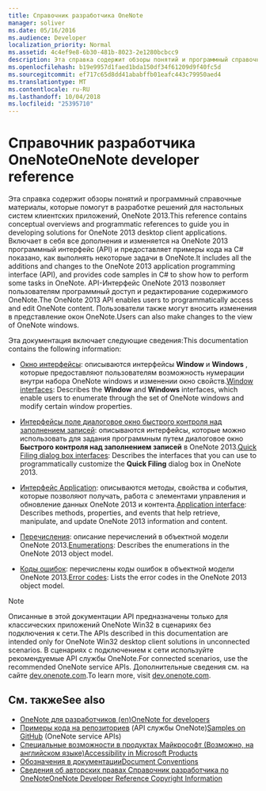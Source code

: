 ```yaml
---
title: Справочник разработчика OneNote
manager: soliver
ms.date: 05/16/2016
ms.audience: Developer
localization_priority: Normal
ms.assetid: 4c4ef9e8-6b30-481b-8023-2e1280bcbcc9
description: Эта справка содержит обзоры понятий и программный справочные материалы, которые помогут в разработке решений для настольных систем клиентских приложений, OneNote 2013.
ms.openlocfilehash: b19e9957d1faed1bda150df34f61209d9f40fc5d
ms.sourcegitcommit: ef717c65d8dd41ababffb01eafc443c79950aed4
ms.translationtype: MT
ms.contentlocale: ru-RU
ms.lasthandoff: 10/04/2018
ms.locfileid: "25395710"
---
```

# <a name="onenote-developer-reference"></a><span data-ttu-id="1b31f-103">Справочник разработчика OneNote</span><span class="sxs-lookup"><span data-stu-id="1b31f-103">OneNote developer reference</span></span>

<span data-ttu-id="1b31f-104">Эта справка содержит обзоры понятий и программный справочные материалы, которые помогут в разработке решений для настольных систем клиентских приложений, OneNote 2013.</span><span class="sxs-lookup"><span data-stu-id="1b31f-104">This reference contains conceptual overviews and programmatic references to guide you in developing solutions for OneNote 2013 desktop client applications.</span></span> <span data-ttu-id="1b31f-105">Включает в себя все дополнения и изменяется на OneNote 2013 программный интерфейс (API) и предоставляет примеры кода на C# показано, как выполнять некоторые задачи в OneNote.</span><span class="sxs-lookup"><span data-stu-id="1b31f-105">It includes all the additions and changes to the OneNote 2013 application programming interface (API), and provides code samples in C# to show how to perform some tasks in OneNote.</span></span> <span data-ttu-id="1b31f-106">API-Интерфейс OneNote 2013 позволяет пользователям программный доступ и редактирование содержимого OneNote.</span><span class="sxs-lookup"><span data-stu-id="1b31f-106">The OneNote 2013 API enables users to programmatically access and edit OneNote content.</span></span> <span data-ttu-id="1b31f-107">Пользователи также могут вносить изменения в представление окон OneNote.</span><span class="sxs-lookup"><span data-stu-id="1b31f-107">Users can also make changes to the view of OneNote windows.</span></span>
  
<span data-ttu-id="1b31f-108">Эта документация включает следующие сведения:</span><span class="sxs-lookup"><span data-stu-id="1b31f-108">This documentation contains the following information:</span></span>
  
- <span data-ttu-id="1b31f-109">[Окно интерфейсы](window-interfaces-onenote.md): описываются интерфейсы **Window** и **Windows** , которые предоставляют пользователям возможность нумерации внутри набора OneNote windows и изменении окно свойств.</span><span class="sxs-lookup"><span data-stu-id="1b31f-109">[Window interfaces](window-interfaces-onenote.md): Describes the **Window** and **Windows** interfaces, which enable users to enumerate through the set of OneNote windows and modify certain window properties.</span></span> 
    
- <span data-ttu-id="1b31f-110">[Интерфейсы поле диалоговое окно быстрого контроля над заполнением записей](quick-filing-dialog-box-interfaces-onenote.md): описываются интерфейсы, которые можно использовать для задания программным путем диалоговое окно **Быстрого контроля над заполнением записей** в OneNote 2013.</span><span class="sxs-lookup"><span data-stu-id="1b31f-110">[Quick Filing dialog box interfaces](quick-filing-dialog-box-interfaces-onenote.md): Describes the interfaces that you can use to programmatically customize the **Quick Filing** dialog box in OneNote 2013.</span></span> 
    
- <span data-ttu-id="1b31f-111">[Интерфейс Application](application-interface-onenote.md): описываются методы, свойства и события, которые позволяют получать, работа с элементами управления и обновление данных OneNote 2013 и контента.</span><span class="sxs-lookup"><span data-stu-id="1b31f-111">[Application interface](application-interface-onenote.md): Describes methods, properties, and events that help retrieve, manipulate, and update OneNote 2013 information and content.</span></span>
    
- <span data-ttu-id="1b31f-112">[Перечисления](enumerations-onenote-developer-reference.md): описание перечислений в объектной модели OneNote 2013.</span><span class="sxs-lookup"><span data-stu-id="1b31f-112">[Enumerations](enumerations-onenote-developer-reference.md): Describes the enumerations in the OneNote 2013 object model.</span></span>
    
- <span data-ttu-id="1b31f-113">[Коды ошибок](error-codes-onenote.md): перечислены коды ошибок в объектной модели OneNote 2013.</span><span class="sxs-lookup"><span data-stu-id="1b31f-113">[Error codes](error-codes-onenote.md): Lists the error codes in the OneNote 2013 object model.</span></span>
    
> [!NOTE]
> <span data-ttu-id="1b31f-114">Описанные в этой документации API предназначены только для классических приложений OneNote Win32 в сценариях без подключения к сети.</span><span class="sxs-lookup"><span data-stu-id="1b31f-114">The APIs described in this documentation are intended only for OneNote Win32 desktop client solutions in unconnected scenarios.</span></span> <span data-ttu-id="1b31f-115">В сценариях с подключением к сети используйте рекомендуемые API службы OneNote.</span><span class="sxs-lookup"><span data-stu-id="1b31f-115">For connected scenarios, use the recommended OneNote service APIs.</span></span> <span data-ttu-id="1b31f-116">Дополнительные сведения см. на сайте [dev.onenote.com](https://go.microsoft.com/fwlink/?LinkID=390615).</span><span class="sxs-lookup"><span data-stu-id="1b31f-116">To learn more, visit [dev.onenote.com](https://go.microsoft.com/fwlink/?LinkID=390615).</span></span> 
  
## <a name="see-also"></a><span data-ttu-id="1b31f-117">См. также</span><span class="sxs-lookup"><span data-stu-id="1b31f-117">See also</span></span>

- [<span data-ttu-id="1b31f-118">OneNote для разработчиков (en)</span><span class="sxs-lookup"><span data-stu-id="1b31f-118">OneNote for developers</span></span>](https://go.microsoft.com/fwlink/?LinkID=390615)   
- <span data-ttu-id="1b31f-119">[Примеры кода на репозиториев](https://github.com/OneNoteDev/) (API службы OneNote)</span><span class="sxs-lookup"><span data-stu-id="1b31f-119">[Samples on GitHub](https://github.com/OneNoteDev/) (OneNote service APIs)</span></span>     
- [<span data-ttu-id="1b31f-120">Специальные возможности в продуктах Майкрософт (Возможно, на английском языке)</span><span class="sxs-lookup"><span data-stu-id="1b31f-120">Accessibility in Microsoft Products</span></span>](https://www.microsoft.com/enable/products/default.aspx)    
- [<span data-ttu-id="1b31f-121">Обозначения в документации</span><span class="sxs-lookup"><span data-stu-id="1b31f-121">Document Conventions</span></span>](https://msdn.microsoft.com/office/aa905365.aspx)    
- [<span data-ttu-id="1b31f-122">Сведения об авторских правах Справочник разработчика по OneNote</span><span class="sxs-lookup"><span data-stu-id="1b31f-122">OneNote Developer Reference Copyright Information</span></span>](https://msdn.microsoft.com/library/office/jj680116.aspx)
    
    


